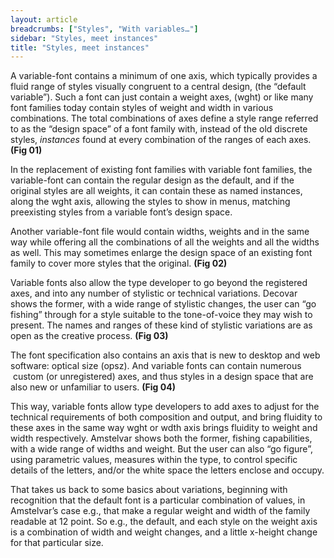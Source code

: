 ```yaml
---
layout: article
breadcrumbs: ["Styles", "With variables…"]
sidebar: "Styles, meet instances"
title: "Styles, meet instances"
---
```

A variable-font contains a minimum of one axis, which typically provides a fluid range of styles visually congruent to a central design, (the “default variable”). Such a font can just contain a weight axes, (wght) or like many font families today contain styles of weight and width in various combinations. The total combinations of axes define a style range referred to as the “design space” of a font family with, instead of the old discrete styles, *instances* found at every combination of the ranges of each axes. **(Fig 01)**

In the replacement of existing font families with variable font families, the variable-font can contain the regular design as the default, and if the original styles are all weights, it can contain these as named instances, along the wght axis, allowing the styles to show in menus, matching preexisting styles from a variable font’s design space. 

Another variable-font file would contain widths, weights and in the same way while offering all the combinations of all the weights and all the widths as well. This may sometimes enlarge the design space of an existing font family to cover more styles that the original. **(Fig 02)**

Variable fonts also allow the type developer to go beyond the registered axes, and into any number of stylistic or technical variations. Decovar shows the former, with a wide range of stylistic changes, the user can “go fishing” through for a style suitable to the tone-of-voice they may wish to present. The names and ranges of these kind of stylistic variations are as open as the creative process. **(Fig 03)**

The font specification also contains an axis that is new to desktop and web software: optical size (opsz). And variable fonts can contain numerous  custom (or unregistered) axes, and thus styles in a design space that are also new or unfamiliar to users. **(Fig 04)**

This way, variable fonts allow type developers to add axes to adjust for the technical requirements of both composition and output, and bring fluidity to these axes in the same way wght or wdth axis brings fluidity to weight and width respectively. Amstelvar shows both the former, fishing capabilities, with a wide range of widths and weight. But the user can also “go figure”, using parametric values, measures within the type, to control specific details of the letters, and/or the white space the letters enclose and occupy.

That takes us back to some basics about variations, beginning with recognition that the default font is a particular combination of values, in Amstelvar’s case e.g., that make a regular weight and width of the family readable at 12 point. So e.g., the default, and each style on the weight axis is a combination of width and weight changes, and a little x-height change for that particular size. 
